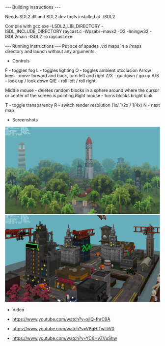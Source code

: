 --- Building instructions ---

Needs SDL2.dll and SDL2 dev tools installed at ./SDL2

Compile with gcc.exe -LSDL2_LIB_DIRECTORY -ISDL_INCLUDE_DIRECTORY raycast.c -Wpsabi -mavx2 -O3 -lmingw32 -lSDL2main -lSDL2 -o raycast.exe


--- Running instructions --- 
Put ace of spades .vxl maps in a /maps directory and launch without any arguments.


- Controls

F - toggles fog
L - toggles lighting
O - toggles ambient otcclusion
Arrow keys - move forward and back, turn left and right
Z/X - go down / go up
A/S - look up / look down
Q/E - roll left / roll right

Middle mouse - deletes random blocks in a sphere around where the cursor or center of the screen is pointing
Right mouse - turns blocks bright bink

T - toggle transparency
R - switch render resolution (1x/ 1/2x / 1/4x)
N - next map


- Screenshots

![Foggy morning on Rocket Island](rocket_island.png?raw=true "Foggy morning on Rocket Island")
![Voxel City](vox_city.png?raw=true "Voxel City")


- Video

- https://www.youtube.com/watch?v=xjlQ-fhrC9A
- https://www.youtube.com/watch?v=V8qHlTwUiV0
- https://www.youtube.com/watch?v=YC6HvZVuShw 
